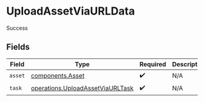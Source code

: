 # UploadAssetViaURLData

Success


## Fields

| Field                                                                                | Type                                                                                 | Required                                                                             | Description                                                                          |
| ------------------------------------------------------------------------------------ | ------------------------------------------------------------------------------------ | ------------------------------------------------------------------------------------ | ------------------------------------------------------------------------------------ |
| `asset`                                                                              | [components.Asset](../../models/components/asset.md)                                 | :heavy_check_mark:                                                                   | N/A                                                                                  |
| `task`                                                                               | [operations.UploadAssetViaURLTask](../../models/operations/uploadassetviaurltask.md) | :heavy_check_mark:                                                                   | N/A                                                                                  |